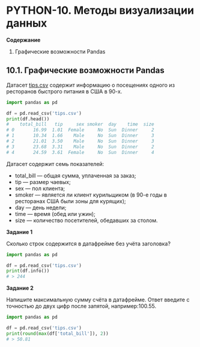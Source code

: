 # PYTHON-10. Методы визуализации данных

**Содержание**

1. Графические возможности Pandas


## 10.1. Графические возможности Pandas
Датасет [tips.csv](tips.csv) содержит информацию о посещениях одного из ресторанов быстрого питания в США в 90-х.

```python
import pandas as pd

df = pd.read_csv('tips.csv')
print(df.head())
#    total_bill   tip     sex smoker  day    time  size
# 0       16.99  1.01  Female     No  Sun  Dinner     2
# 1       10.34  1.66    Male     No  Sun  Dinner     3
# 2       21.01  3.50    Male     No  Sun  Dinner     3
# 3       23.68  3.31    Male     No  Sun  Dinner     2
# 4       24.59  3.61  Female     No  Sun  Dinner     4
```

Датасет содержит семь показателей:

- total_bill — общая сумма, уплаченная за заказ;
- tip — размер чаевых;
- sex — пол клиента;
- smoker — является ли клиент курильщиком (в 90-е годы в ресторанах США были зоны для курящих);
- day — день недели;
- time — время (обед или ужин);
- size — количество посетителей, обедавших за столом.

**Задание 1**

Сколько строк содержится в датафрейме без учёта заголовка?

```python
import pandas as pd

df = pd.read_csv('tips.csv')
print(df.info())
# > 244
```

**Задание 2**

Напишите максимальную сумму счёта в датафрейме. Ответ введите с точностью до двух цифр после запятой, например:100.55.

```python
import pandas as pd

df = pd.read_csv('tips.csv')
print(round(max(df['total_bill']), 2))
# > 50.81
```
